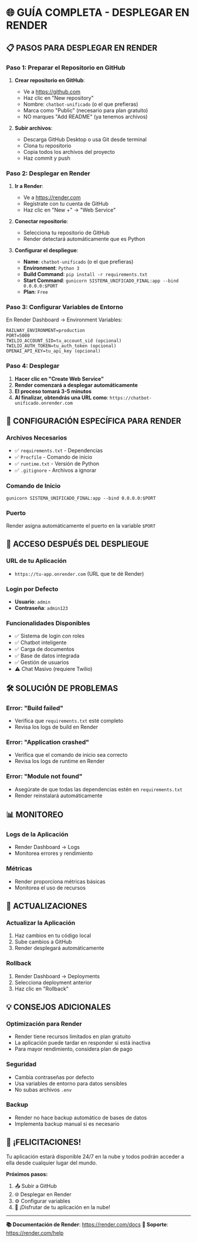 # 🌐 **GUÍA COMPLETA - DESPLEGAR EN RENDER**

## 📋 **PASOS PARA DESPLEGAR EN RENDER**

### **Paso 1: Preparar el Repositorio en GitHub**
1. **Crear repositorio en GitHub**:
   - Ve a https://github.com
   - Haz clic en "New repository"
   - Nombre: `chatbot-unificado` (o el que prefieras)
   - Marca como "Public" (necesario para plan gratuito)
   - NO marques "Add README" (ya tenemos archivos)

2. **Subir archivos**:
   - Descarga GitHub Desktop o usa Git desde terminal
   - Clona tu repositorio
   - Copia todos los archivos del proyecto
   - Haz commit y push

### **Paso 2: Desplegar en Render**
1. **Ir a Render**:
   - Ve a https://render.com
   - Regístrate con tu cuenta de GitHub
   - Haz clic en "New +" → "Web Service"

2. **Conectar repositorio**:
   - Selecciona tu repositorio de GitHub
   - Render detectará automáticamente que es Python

3. **Configurar el despliegue**:
   - **Name**: `chatbot-unificado` (o el que prefieras)
   - **Environment**: `Python 3`
   - **Build Command**: `pip install -r requirements.txt`
   - **Start Command**: `gunicorn SISTEMA_UNIFICADO_FINAL:app --bind 0.0.0.0:$PORT`
   - **Plan**: `Free`

### **Paso 3: Configurar Variables de Entorno**
En Render Dashboard → Environment Variables:
```
RAILWAY_ENVIRONMENT=production
PORT=5000
TWILIO_ACCOUNT_SID=tu_account_sid (opcional)
TWILIO_AUTH_TOKEN=tu_auth_token (opcional)
OPENAI_API_KEY=tu_api_key (opcional)
```

### **Paso 4: Desplegar**
1. **Hacer clic en "Create Web Service"**
2. **Render comenzará a desplegar automáticamente**
3. **El proceso tomará 3-5 minutos**
4. **Al finalizar, obtendrás una URL como**: `https://chatbot-unificado.onrender.com`

## 🔧 **CONFIGURACIÓN ESPECÍFICA PARA RENDER**

### **Archivos Necesarios**
- ✅ `requirements.txt` - Dependencias
- ✅ `Procfile` - Comando de inicio
- ✅ `runtime.txt` - Versión de Python
- ✅ `.gitignore` - Archivos a ignorar

### **Comando de Inicio**
```
gunicorn SISTEMA_UNIFICADO_FINAL:app --bind 0.0.0.0:$PORT
```

### **Puerto**
Render asigna automáticamente el puerto en la variable `$PORT`

## 📱 **ACCESO DESPUÉS DEL DESPLIEGUE**

### **URL de tu Aplicación**
- `https://tu-app.onrender.com` (URL que te dé Render)

### **Login por Defecto**
- **Usuario**: `admin`
- **Contraseña**: `admin123`

### **Funcionalidades Disponibles**
- ✅ Sistema de login con roles
- ✅ Chatbot inteligente
- ✅ Carga de documentos
- ✅ Base de datos integrada
- ✅ Gestión de usuarios
- ⚠️ Chat Masivo (requiere Twilio)

## 🛠️ **SOLUCIÓN DE PROBLEMAS**

### **Error: "Build failed"**
- Verifica que `requirements.txt` esté completo
- Revisa los logs de build en Render

### **Error: "Application crashed"**
- Verifica que el comando de inicio sea correcto
- Revisa los logs de runtime en Render

### **Error: "Module not found"**
- Asegúrate de que todas las dependencias estén en `requirements.txt`
- Render reinstalará automáticamente

## 📊 **MONITOREO**

### **Logs de la Aplicación**
- Render Dashboard → Logs
- Monitorea errores y rendimiento

### **Métricas**
- Render proporciona métricas básicas
- Monitorea el uso de recursos

## 🔄 **ACTUALIZACIONES**

### **Actualizar la Aplicación**
1. Haz cambios en tu código local
2. Sube cambios a GitHub
3. Render desplegará automáticamente

### **Rollback**
1. Render Dashboard → Deployments
2. Selecciona deployment anterior
3. Haz clic en "Rollback"

## 💡 **CONSEJOS ADICIONALES**

### **Optimización para Render**
- Render tiene recursos limitados en plan gratuito
- La aplicación puede tardar en responder si está inactiva
- Para mayor rendimiento, considera plan de pago

### **Seguridad**
- Cambia contraseñas por defecto
- Usa variables de entorno para datos sensibles
- No subas archivos `.env`

### **Backup**
- Render no hace backup automático de bases de datos
- Implementa backup manual si es necesario

## 🎉 **¡FELICITACIONES!**

Tu aplicación estará disponible 24/7 en la nube y todos podrán acceder a ella desde cualquier lugar del mundo.

**Próximos pasos:**
1. 📤 Subir a GitHub
2. 🌐 Desplegar en Render
3. ⚙️ Configurar variables
4. 🎉 ¡Disfrutar de tu aplicación en la nube!

---

**📚 Documentación de Render**: https://render.com/docs
**🔧 Soporte**: https://render.com/help
